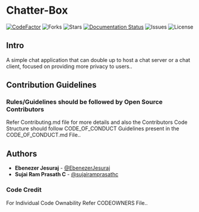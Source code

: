# Chatter-Box

[![CodeFactor](https://www.codefactor.io/repository/github/alien-inc/chatter-box/badge)](https://www.codefactor.io/repository/github/alien-inc/chatter-box)
![Forks](https://img.shields.io/github/forks/Alien-Inc/Chatter-Box)
![Stars](https://img.shields.io/github/stars/Alien-Inc/Chatter-Box)
[![Documentation Status](https://readthedocs.org/projects/chatter-box/badge/?version=latest)](https://chatter-box.readthedocs.io/en/latest/?badge=latest)
![Issues](https://img.shields.io/github/issues/Alien-Inc/Chatter-Box)
![License](https://img.shields.io/github/license/Alien-Inc/Chatter-Box)

## Intro
A simple chat application that can double up to host a chat server or a chat client, focused on providing more privacy to users..

## Contribution Guidelines

### Rules/Guidelines should be followed by Open Source Contributors

Refer Contributing.md file for more details and also the Contributors Code Structure should follow CODE_OF_CONDUCT Guidelines present in the CODE_OF_CONDUCT.md File..

## Authors

* **Ebenezer Jesuraj** - [@EbenezerJesuraj](https://github.com/EbenezerJesuraj)
* **Sujai Ram Prasath C** - [@sujairamprasathc](https://github.com/sujairamprasathc)

### Code Credit

For Individual Code Ownability Refer CODEOWNERS File..